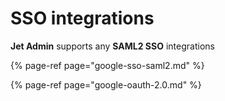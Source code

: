 # SSO integrations

**Jet Admin** supports any **SAML2 SSO** integrations

{% page-ref page="google-sso-saml2.md" %}

{% page-ref page="google-oauth-2.0.md" %}

